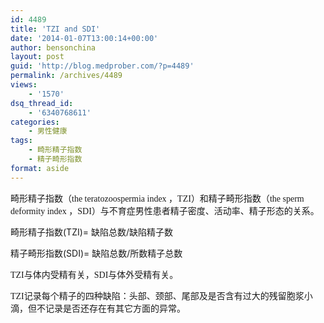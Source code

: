 ```yaml
---
id: 4489
title: 'TZI and SDI'
date: '2014-01-07T13:00:14+00:00'
author: bensonchina
layout: post
guid: 'http://blog.medprober.com/?p=4489'
permalink: /archives/4489
views:
    - '1570'
dsq_thread_id:
    - '6340768611'
categories:
    - 男性健康
tags:
    - 畸形精子指数
    - 精子畸形指数
format: aside
---
```


畸形精子指数（<span style="font-family: 'Times New Roman';">the teratozoospermia index </span>，<span style="font-family: 'Times New Roman';">TZI</span>）和精子畸形指数（<span style="font-family: 'Times New Roman';">the sperm deformity index </span>，<span style="font-family: 'Times New Roman';">SDI</span>）与不育症男性患者精子密度、活动率、精子形态的关系。

畸形精子指数(TZI)= 缺陷总数/缺陷精子数

精子畸形指数(SDI)= 缺陷总数/所数精子总数

<span style="font-family: 'Times New Roman';">TZI</span>与体内受精有关，<span style="font-family: 'Times New Roman';">SDI</span>与体外受精有关。

<span style="font-family: 'Times New Roman';">TZI</span>记录每个精子的四种缺陷：头部、颈部、尾部及是否含有过大的残留胞浆小滴，但不记录是否还存在有其它方面的异常。